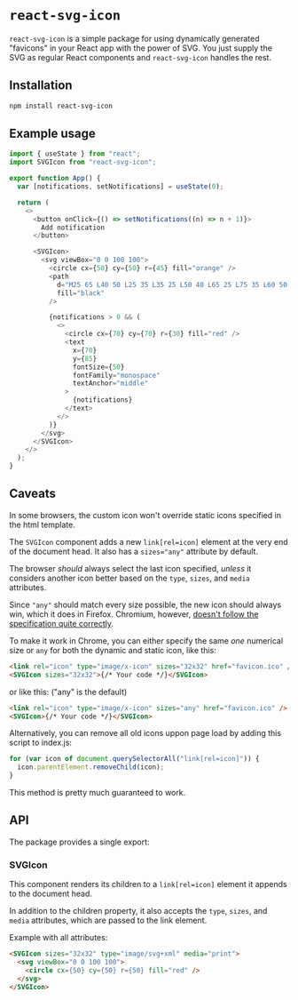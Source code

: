 # `react-svg-icon`

`react-svg-icon` is a simple package for using dynamically generated "favicons" in your React app with the power of SVG. You just supply the SVG as regular React components and `react-svg-icon` handles the rest.

## Installation

```sh
npm install react-svg-icon
```

## Example usage

```js
import { useState } from "react";
import SVGIcon from "react-svg-icon";

export function App() {
  var [notifications, setNotifications] = useState(0);

  return (
    <>
      <button onClick={() => setNotifications((n) => n + 1)}>
        Add notification
      </button>

      <SVGIcon>
        <svg viewBox="0 0 100 100">
          <circle cx={50} cy={50} r={45} fill="orange" />
          <path
            d="M25 65 L40 50 L25 35 L35 25 L50 40 L65 25 L75 35 L60 50 L75 65 L65 75 L50 60 L35 75 Z"
            fill="black"
          />

          {notifications > 0 && (
            <>
              <circle cx={70} cy={70} r={30} fill="red" />
              <text
                x={70}
                y={85}
                fontSize={50}
                fontFamily="monospace"
                textAnchor="middle"
              >
                {notifications}
              </text>
            </>
          )}
        </svg>
      </SVGIcon>
    </>
  );
}
```

## Caveats

In some browsers, the custom icon won't override static icons specified in the html template.

The `SVGIcon` component adds a new `link[rel=icon]` element at the very end of the document head. It also has a `sizes="any"` attribute by default.

The browser _should_ always select the last icon specified, _unless_ it considers another icon better based on the `type`, `sizes`, and `media` attributes.

Since `"any"` should match every size possible, the new icon should always win, which it does in Firefox. Chromium, however, [doesn't follow the specification quite correctly](https://bugs.chromium.org/p/chromium/issues/detail?id=1162276).

To make it work in Chrome, you can either specify the same _one_ numerical size or `any` for both the dynamic and static icon, like this:

```html
<link rel="icon" type="image/x-icon" sizes="32x32" href="favicon.ico" />
<SVGIcon sizes="32x32">{/* Your code */}</SVGIcon>
```
or like this: ("any" is the default)
```html
<link rel="icon" type="image/x-icon" sizes="any" href="favicon.ico" />
<SVGIcon>{/* Your code */}</SVGIcon>
```

Alternatively, you can remove all old icons uppon page load by adding this script to index.js:

```js
for (var icon of document.querySelectorAll("link[rel=icon]")) {
  icon.parentElement.removeChild(icon);
}
```

This method is pretty much guaranteed to work.

## API

The package provides a single export:

### SVGIcon

This component renders its children to a `link[rel=icon]` element it appends to the document head.

In addition to the children property, it also accepts the `type`, `sizes`, and `media` attributes, which are passed to the link element.

Example with all attributes:

```html
<SVGIcon sizes="32x32" type="image/svg+xml" media="print">
  <svg viewBox="0 0 100 100">
    <circle cx={50} cy={50} r={50} fill="red" />
  </svg>
</SVGIcon>
```
